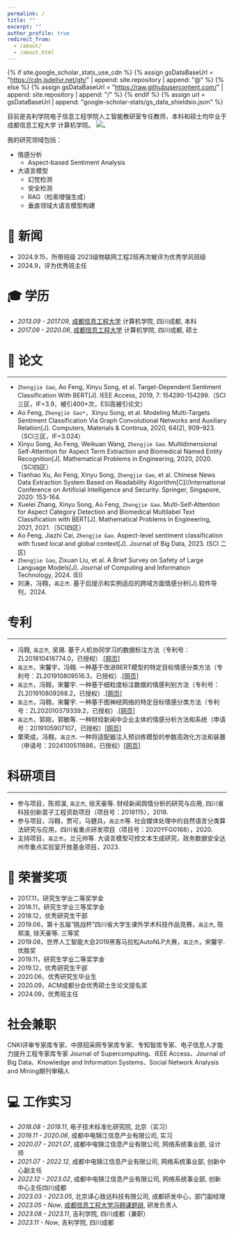 ```yaml
---
permalink: /
title: ""
excerpt: ""
author_profile: true
redirect_from: 
  - /about/
  - /about.html
---
```


{% if site.google_scholar_stats_use_cdn %}
{% assign gsDataBaseUrl = "https://cdn.jsdelivr.net/gh/" | append: site.repository | append: "@" %}
{% else %}
{% assign gsDataBaseUrl = "https://raw.githubusercontent.com/" | append: site.repository | append: "/" %}
{% endif %}
{% assign url = gsDataBaseUrl | append: "google-scholar-stats/gs_data_shieldsio.json" %}

<span class='anchor' id='about-me'></span>

目前是吉利学院电子信息工程学院人工智能教研室专任教师，本科和硕士均毕业于成都信息工程大学 计算机学院。
 <a href='https://scholar.google.com/citations?user=WMkMTb4AAAAJ'><img src="https://img.shields.io/endpoint?url={{ url | url_encode }}&logo=Google%20Scholar&labelColor=f6f6f6&color=9cf&style=flat&label=引用"></a>。

我的研究领域包括：
- 情感分析
  - Aspect-based Sentiment Analysis
- 大语言模型
  - 幻觉检测
  - 安全检测
  - RAG（检索增强生成）
  - 垂直领域大语言模型构建
  
# 📰 新闻
- 2024.9.15，所带班级 2023级物联网工程2班再次被评为优秀学风班级
- 2024.9，评为优秀班主任

<span class='anchor' id='-xl'></span>

# 🎓 学历
- *2013.09 - 2017.09*, <a href="https://www.cuit.edu.cn/">成都信息工程大学</a>  计算机学院, 四川成都, 本科
- *2017.09 - 2020.06*, <a href="https://www.cuit.edu.cn/">成都信息工程大学</a>  计算机学院, 四川成都, 硕士
 
<span class='anchor' id='-lw'></span>

# 📝 论文
---
- `Zhengjie Gao`, Ao Feng, Xinyu Song, et al. Target-Dependent Sentiment Classification With BERT[J]. IEEE Access, 2019, 7: 154290-154299.（SCI三区，IF=3.9，被引400+次，ESI高被引论文）
- Ao Feng, `Zhengjie Gao*`，Xinyu Song, et al. Modeling Multi-Targets Sentiment Classification Via Graph Convolutional Networks and Auxiliary Relation[J]. Computers, Materials & Continua, 2020, 64(2), 909–923. （SCI三区，IF=3.024）
- Xinyu Song, Ao Feng, Weikuan Wang, `Zhengjie Gao`. Multidimensional Self-Attention for Aspect Term Extraction and Biomedical Named Entity Recognition[J]. Mathematical Problems in Engineering, 2020, 2020.（SCI四区）
- Tianhao Xu, Ao Feng, Xinyu Song, `Zhengjie Gao`, et al. Chinese News Data Extraction System Based on Readability Algorithm[C]//International Conference on Artificial Intelligence and Security. Springer, Singapore, 2020: 153-164.
- Xuelei Zhang, Xinyu Song, Ao Feng, `Zhengjie Gao`. Multi-Self-Attention for Aspect Category Detection and Biomedical Multilabel Text Classification with BERT[J]. Mathematical Problems in Engineering, 2021, 2021.（SCI四区）
- Ao Feng, Jiazhi Cai, `Zhengjie Gao`. Aspect-level sentiment classification with fused local and global context[J]. Journal of Big Data, 2023. (SCI 二区)
- `Zhengjie Gao`, Zixuan Liu, et al. A Brief Survey on Safety of Large Language Models[J]. Journal of Computing and Information Technology, 2024. (EI)
- 刘涛，冯翱，`高正杰`. 基于后提示和实例适应的跨域方面情感分析[J].软件导刊，2024.

<span class='anchor' id='-zl'></span>

# 专利
---
- 冯翱, `高正杰`, 吴锡. 基于人机协同学习的数据标注方法（专利号：ZL201810416774.0，已授权）.[[网页]](https://cprs.patentstar.com.cn/Search/Detail?ANE=8FBA8AIA9FDA9CFG9FFC9IDC8CCA1AAA9EAB9BGFGIIA8BDA)
- `高正杰`，宋馨宇，冯翱. 一种基于改进BERT模型的特定目标情感分类方法（专利号：ZL201910809516.3，已授权）.[[网页]](https://cprs.patentstar.com.cn/Search/Detail?ANE=9CGB8BHA8DEACEGA6CDA8CGA9AGF9BIA9DBE9GDF7ECA9EAB)
- `高正杰`，冯翱，宋馨宇. 一种基于细粒度标注数据的情感判别方法（专利号：ZL201910809268.2，已授权）.[[网页]](https://cprs.patentstar.com.cn/Search/Detail?ANE=9GCB9EHC9FDA9BBC8DEA9IFEFGIA8AIAGGIA9DIE9GDGBDHA)
- `高正杰`，冯翱，宋馨宇. 一种基于图神经网络的特定目标情感分类方法（专利号：ZL202010379339.2，已授权）.[[网页]](https://cprs.patentstar.com.cn/Search/Detail?ANE=BIIA6FBA4CAA9FHD6EBA9DIC9BHC9EBDDDIAAIGA6DAA9AGG)
- `高正杰`，郭刚，郭敏等. 一种财经新闻中企业主体的情感分析方法和系统（申请号：2019105907107，已授权）[[网页]](https://cprs.patentstar.com.cn/Search/Detail?ANE=7CDA2ACA8DEA9CAC9EEA4BDA9AHD9CAC9HFD9CDD9EFB8IAA)
- 栗荣成，冯翱，`高正杰`. 一种将适配器注入预训练模型的参数高效化方法和装置（申请号：2024100511886，已授权）[[网页]](https://cprs.patentstar.com.cn/Search/Detail?ANE=9DIE8FDA7FAA9FFF9CIC4CCA3DAA7BBA4ADA7GAA9AGF9IAH)

<span class='anchor' id='-kyxm'></span>
# 科研项目
---
- 参与项目，陈郑淏, `高正杰`, 徐天豪等. 财经新闻舆情分析的研究与应用, 四川省科技创新苗子工程资助项目（项目号：2018115），2018.
- 参与项目，冯翱，贾可，马健兵，`高正杰`等. 社会媒体处理中的自然语言分类算法研究与应用，四川省重点研发项目（项目号：2020YFG0168），2020.
- 主持项目，`高正杰`，兰元帅等. 大语言模型可控文本生成研究，政务数据安全达州市重点实验室开放基金项目，2023.

<span class='anchor' id='-ryjx'></span>

# 🏅 荣誉奖项
- 2017.11，研究生学业二等奖学金
- 2018.11，研究生学业三等奖学金
- 2018.12，优秀研究生干部
- 2019.06，第十五届“挑战杯”四川省大学生课外学术科技作品竞赛，`高正杰`, 陈郑淏, 徐天豪等. 三等奖
- 2019.08，世界人工智能大会2019黑客马拉松AutoNLP大赛，`高正杰`，宋馨宇. 优胜奖
- 2019.11，研究生学业二等奖学金
- 2019.12，优秀研究生干部
- 2020.06，优秀研究生毕业生
- 2020.09，ACM成都分会优秀硕士生论文提名奖
- 2024.09，优秀班主任

<span class='anchor' id='-shjz'></span>
# 社会兼职
CNKI评审专家库专家、中原招采网专家库专家、专知智库专家、电子信息人才能力提升工程专家库专家
Journal of Supercomputing、IEEE Access、Journal of Big Data、Knowledge and Information Systems、Social Network Analysis and Mining期刊审稿人

<span class='anchor' id='-gzsx'></span>

# 💻 工作实习
- *2018.08 - 2018.11*, 电子技术标准化研究院, 北京（实习）
- *2019.11 - 2020.06*, 成都中电锦江信息产业有限公司, 实习
- *2020.07 - 2021.07*, 成都中电锦江信息产业有限公司, 网络系统事业部, 设计师
- *2021.07 - 2022.12*, 成都中电锦江信息产业有限公司, 网络系统事业部, 创新中心副主任
- *2022.12 - 2023.02*, 成都中电锦江信息产业有限公司, 网络系统事业部, 创新中心主任四川成都
- *2023.03 - 2023.05*, 北京译心致远科技有限公司, 成都研发中心，部门副经理
- *2023.05 - Now*, <a href="https://cuit-nlp.github.io/">成都信息工程大学冯翱课题组</a>, 研发负责人
- *2023.08 - 2023.11*, 吉利学院, 四川成都（兼职）
- *2023.11 - Now*, 吉利学院, 四川成都

